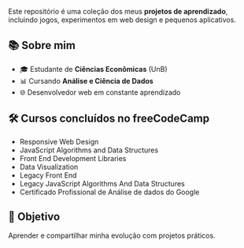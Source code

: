 Este repositório é uma coleção dos meus **projetos de aprendizado**, incluindo jogos, experimentos em web design e pequenos aplicativos.  

## 📚 Sobre mim
- 🎓 Estudante de **Ciências Econômicas** (UnB)  
- 📊 Cursando **Análise e Ciência de Dados**  
- 🌐 Desenvolvedor web em constante aprendizado  

## 🛠️ Cursos concluídos no freeCodeCamp
- Responsive Web Design  
- JavaScript Algorithms and Data Structures  
- Front End Development Libraries  
- Data Visualization  
- Legacy Front End  
- Legacy JavaScript Algorithms And Data Structures
- Certificado Profissional de Análise de dados do Google

## 🚀 Objetivo
Aprender e compartilhar minha evolução com projetos práticos. 

